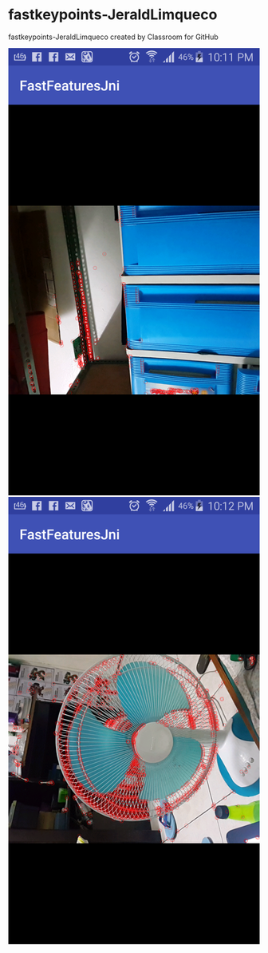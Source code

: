 # fastkeypoints-JeraldLimqueco
fastkeypoints-JeraldLimqueco created by Classroom for GitHub

![alt tag](https://github.com/DeLaSalleUniversity-Manila/fastkeypoints-JeraldLimqueco/blob/master/device-2015-12-07-221514.png)
![alt tag](https://github.com/DeLaSalleUniversity-Manila/fastkeypoints-JeraldLimqueco/blob/master/device-2015-12-07-221548.png)

